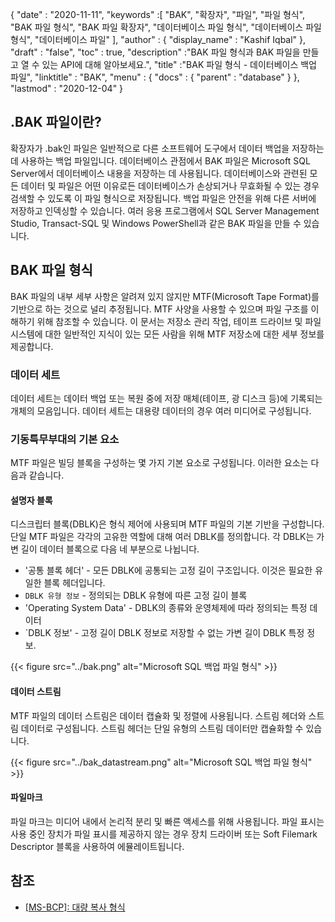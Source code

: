 {
  "date" : "2020-11-11",
  "keywords" :[ "BAK", "확장자", "파일", "파일 형식", "BAK 파일 형식", "BAK 파일 확장자", "데이터베이스 파일 형식", "데이터베이스 파일 형식", "데이터베이스 파일" ],
  "author" : {
    "display_name" : "Kashif Iqbal"
},
  "draft" : "false",
  "toc" : true,
  "description" :"BAK 파일 형식과 BAK 파일을 만들고 열 수 있는 API에 대해 알아보세요.",
  "title" :"BAK 파일 형식 - 데이터베이스 백업 파일",
  "linktitle" : "BAK",
  "menu" : {
    "docs" : {
      "parent" : "database"
}
},
  "lastmod" : "2020-12-04"
}

## .BAK 파일이란?

확장자가 .bak인 파일은 일반적으로 다른 소프트웨어 도구에서 데이터 백업을 저장하는 데 사용하는 백업 파일입니다. 데이터베이스 관점에서 BAK 파일은 Microsoft SQL Server에서 데이터베이스 내용을 저장하는 데 사용됩니다. 데이터베이스와 관련된 모든 데이터 및 파일은 어떤 이유로든 데이터베이스가 손상되거나 무효화될 수 있는 경우 검색할 수 있도록 이 파일 형식으로 저장됩니다. 백업 파일은 안전을 위해 다른 서버에 저장하고 인덱싱할 수 있습니다. 여러 응용 프로그램에서 SQL Server Management Studio, Transact-SQL 및 Windows PowerShell과 같은 BAK 파일을 만들 수 있습니다.

## BAK 파일 형식

BAK 파일의 내부 세부 사항은 알려져 있지 않지만 MTF(Microsoft Tape Format)를 기반으로 하는 것으로 널리 추정됩니다. MTF 사양을 사용할 수 있으며 파일 구조를 이해하기 위해 참조할 수 있습니다. 이 문서는 저장소 관리 작업, 테이프 드라이브 및 파일 시스템에 대한 일반적인 지식이 있는 모든 사람을 위해 MTF 저장소에 대한 세부 정보를 제공합니다.

### 데이터 세트

데이터 세트는 데이터 백업 또는 복원 중에 저장 매체(테이프, 광 디스크 등)에 기록되는 개체의 모음입니다. 데이터 세트는 대용량 데이터의 경우 여러 미디어로 구성됩니다.

### 기동특무부대의 기본 요소

MTF 파일은 빌딩 블록을 구성하는 몇 가지 기본 요소로 구성됩니다. 이러한 요소는 다음과 같습니다.

#### 설명자 블록

디스크립터 블록(DBLK)은 형식 제어에 사용되며 MTF 파일의 기본 기반을 구성합니다. 단일 MTF 파일은 각각의 고유한 역할에 대해 여러 DBLK를 정의합니다. 각 DBLK는 가변 길이 데이터 블록으로 다음 네 부분으로 나뉩니다.

* '공통 블록 헤더' - 모든 DBLK에 공통되는 고정 길이 구조입니다. 이것은 필요한 유일한 블록 헤더입니다.
* `DBLK 유형 정보` - 정의되는 DBLK 유형에 따른 고정 길이 블록
* 'Operating System Data' - DBLK의 종류와 운영체제에 따라 정의되는 특정 데이터
* `DBLK 정보' - 고정 길이 DBLK 정보로 저장할 수 없는 가변 길이 DBLK 특정 정보.

 {{< figure src="../bak.png" alt="Microsoft SQL 백업 파일 형식" >}}

#### 데이터 스트림

MTF 파일의 데이터 스트림은 데이터 캡슐화 및 정렬에 사용됩니다. 스트림 헤더와 스트림 데이터로 구성됩니다. 스트림 헤더는 단일 유형의 스트림 데이터만 캡슐화할 수 있습니다.

{{< figure src="../bak_datastream.png" alt="Microsoft SQL 백업 파일 형식" >}}

#### 파일마크

파일 마크는 미디어 내에서 논리적 분리 및 빠른 액세스를 위해 사용됩니다. 파일 표시는 사용 중인 장치가 파일 표시를 제공하지 않는 경우 장치 드라이버 또는 Soft Filemark Descriptor 블록을 사용하여 에뮬레이트됩니다.

## 참조 ##

* [[MS-BCP]: 대량 복사 형식](https://learn.microsoft.com/en-us/openspecs/sql_data_portability/ms-bcp/54965c4d-34c7-400d-b970-1007984315a5?redirectedfrom=MSDN)

